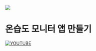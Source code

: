 ![](https://img.shields.io/badge/-Youtube-red?style=for-the-badge&logo=youtube)

# 온습도 모니터 앱 만들기

[![YOUTUBE][youtube/image]][youtube/video]


[youtube/video]: http://www.youtube.com/watch?v=SGGcZf7z6TM
[youtube/image]: https://img.youtube.com/vi/SGGcZf7z6TM/0.jpg

